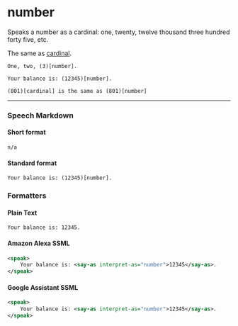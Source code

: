 # number

Speaks a number as a cardinal: one, twenty, twelve thousand three hundred forty five, etc.

The same as [cardinal](../syntax/cardinal).

```text
One, two, (3)[number].

Your balance is: (12345)[number].

(801)[cardinal] is the same as (801)[number]
```

---

### Speech Markdown
#### Short format
```text
n/a
```

#### Standard format
```text
Your balance is: (12345)[number].
```

### Formatters
#### Plain Text
```text
Your balance is: 12345.
```

#### Amazon Alexa SSML
```xml
<speak>
    Your balance is: <say-as interpret-as="number">12345</say-as>.
</speak>
```

#### Google Assistant SSML
```xml
<speak>
    Your balance is: <say-as interpret-as="number">12345</say-as>.
</speak>
```
